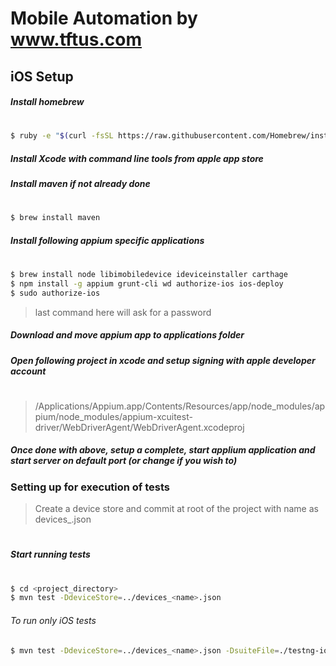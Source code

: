 # Mobile Automation by www.tftus.com

## iOS Setup

##### Install homebrew
#
```sh
$ ruby -e "$(curl -fsSL https://raw.githubusercontent.com/Homebrew/install/master/install)"
  ```
##### Install Xcode with command line tools from apple app store
##### Install maven if not already done
#
```sh
$ brew install maven
```
##### Install following appium specific applications
#
```sh
$ brew install node libimobiledevice ideviceinstaller carthage
$ npm install -g appium grunt-cli wd authorize-ios ios-deploy
$ sudo authorize-ios
```
> last command here will ask for a password
##### Download and move appium app to applications folder
##### Open following project in xcode and setup signing with apple developer account
#
> /Applications/Appium.app/Contents/Resources/app/node_modules/appium/node_modules/appium-xcuitest-driver/WebDriverAgent/WebDriverAgent.xcodeproj

##### Once done with above, setup a complete, start applium application and start server on default port (or change if you wish to)

### Setting up for execution of tests

> Create a device store and commit at root of the project with name as devices_<name>.json
#
##### Start running tests
#
```sh
$ cd <project_directory>
$ mvn test -DdeviceStore=../devices_<name>.json
```

###### To run only iOS tests
```sh
$ mvn test -DdeviceStore=../devices_<name>.json -DsuiteFile=./testng-ios.xml
```